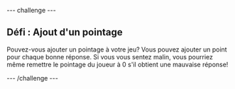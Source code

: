 --- challenge ---
## Défi : Ajout d'un pointage
Pouvez-vous ajouter un pointage à votre jeu? Vous pouvez ajouter un point pour chaque bonne réponse. Si vous vous sentez malin, vous pourriez même remettre le pointage du joueur à 0 s'il obtient une mauvaise réponse!




--- /challenge ---